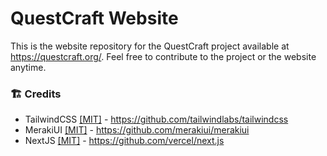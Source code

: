 
# QuestCraft Website
This is the website repository for the QuestCraft project available at https://questcraft.org/. Feel free to contribute to the project or the website anytime.


### 🏗️ Credits
 - TailwindCSS [\[MIT\]](https://github.com/tailwindlabs/tailwindcss/blob/master/LICENSE) - https://github.com/tailwindlabs/tailwindcss
 - MerakiUI [\[MIT\]](https://github.com/merakiui/merakiui/blob/main/LICENSE) - https://github.com/merakiui/merakiui
 - NextJS [\[MIT\]](https://github.com/vercel/next.js/blob/canary/license.md) - https://github.com/vercel/next.js

